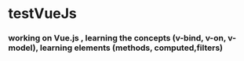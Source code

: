 # testVueJs

### working on Vue.js , learning the concepts (v-bind, v-on, v-model), learning elements (methods, computed,filters)